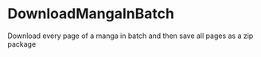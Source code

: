 # DownloadMangaInBatch
Download every page of a manga in batch and then save all pages as a zip package
